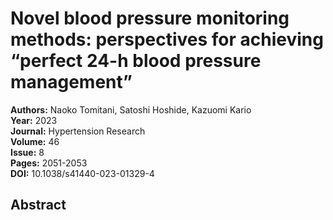 # Novel blood pressure monitoring methods: perspectives for achieving “perfect 24-h blood pressure management”

**Authors:** Naoko Tomitani, Satoshi Hoshide, Kazuomi Kario  
**Year:** 2023  
**Journal:** Hypertension Research  
**Volume:** 46  
**Issue:** 8  
**Pages:** 2051-2053  
**DOI:** 10.1038/s41440-023-01329-4  

## Abstract


